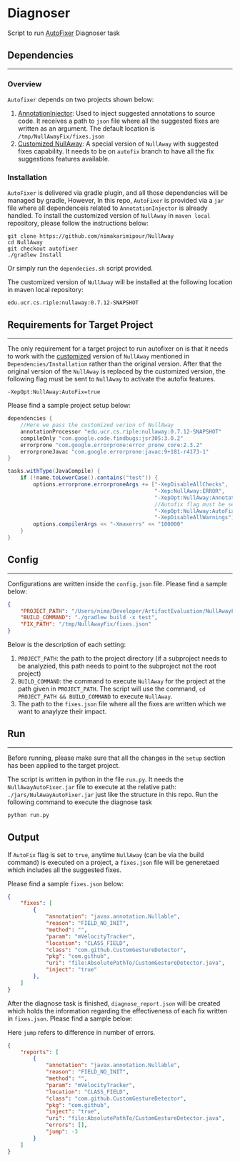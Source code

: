 # Diagnoser
Script to run [AutoFixer](https://github.com/nimakarimipour/NullAwayAutoFixer) Diagnoser task

## Dependencies
---
### Overview
`Autofixer` depends on two projects shown below:
1. [AnnotationInjector](https://github.com/nimakarimipour/AnnotationInjector): Used to inject suggested annotations to source code. It receives a path to `json` file where all the suggested fixes are written as an argument. The default location is `/tmp/NullAwayFix/fixes.json`
2. [Customized NullAway](https://github.com/nimakarimipour/NullAway): A special version of `NullAway` with suggested fixes capability. It needs to be on `autofix` branch to have all the fix suggestions features available.

### Installation
`AutoFixer` is delivered via gradle plugin, and all those dependencies will be managed by gradle, However, In this repo, `AutoFixer` is provided via a `jar` file where all dependenceis related to `AnnotationInjector` is already handled. 
To install the customized version of `NullAway` in `maven local` repository, please follow the instructions below:
```
git clone https://github.com/nimakarimipour/NullAway
cd NullAway
git checkout autofixer
./gradlew Install
```
Or simply run the `dependecies.sh` script provided.

The customized version of `NullAway` will be installed at the following location in maven local repository:
```
edu.ucr.cs.riple:nullaway:0.7.12-SNAPSHOT
```


## Requirements for Target Project
---
The only requirement for a target project to run autofixer on is that it needs to work with the [customized](https://github.com/nimakarimipour/NullAway) version of `NullAway` mentioned in `Dependencies/Installation` rather than the original version.
After that the original version of the `NullAway` is replaced by the customized version, the following flag must be sent to `NullAway` to activate the autofix features.
```
-XepOpt:NullAway:AutoFix=true
```

Please find a sample project setup below:
```java
dependencies {
    //Here we pass the customized verion of NullAway
    annotationProcessor "edu.ucr.cs.riple:nullaway:0.7.12-SNAPSHOT"
    compileOnly "com.google.code.findbugs:jsr305:3.0.2"
    errorprone "com.google.errorprone:error_prone_core:2.3.2"
    errorproneJavac "com.google.errorprone:javac:9+181-r4173-1"
}

tasks.withType(JavaCompile) {
    if (!name.toLowerCase().contains("test")) {
        options.errorprone.errorproneArgs += ["-XepDisableAllChecks",
                                              "-Xep:NullAway:ERROR",
                                              "-XepOpt:NullAway:AnnotatedPackages=",
                                              //Autofix flag must be set to true
                                              "-XepOpt:NullAway:AutoFix=true",
                                              "-XepDisableAllWarnings"]
        options.compilerArgs << "-Xmaxerrs" << "100000"
    }
}
```

## Config
---
Configurations are written inside the `config.json` file. Please find a sample below:
```json
{
    "PROJECT_PATH": "/Users/nima/Developer/ArtifactEvaluation/NullAwayFixer/Projects/PhotoView",
    "BUILD_COMMAND": "./gradlew build -x test",
    "FIX_PATH": "/tmp/NullAwayFix/fixes.json"
}
```
Below is the description of each setting:
1. `PROJECT_PATH`: the path to the project directory (if a subproject needs to be analyzied, this path needs to point to the subproject not the root project)
2. `BUILD_COMMAND`: the command to execute `NullAway` for the project at the path given in `PROJECT_PATH`. The script will use the command, `cd PROJECT_PATH && BUILD_COMMAND` to execute `NullAway`.
3. The path to the `fixes.json` file where all the fixes are written which we want to anaylyze their impact.

## Run
---
Before running, please make sure that all the changes in the `setup` section has been applied to the target project.

The script is written in python in the file `run.py`. It needs the `NullAwayAutoFixer.jar` file to execute at the relative path: `./jars/NulAwayAutoFixer.jar` just like the structure in this repo.
Run the following command to execute the diagnose task

```python
python run.py
```

## Output

If `AutoFix` flag is set to `true`, anytime `NullAway` (can be via the build command) is executed on a project, a `fixes.json` file will be generetaed which includes all the suggested fixes.

Please find a sample `fixes.json` below:
```json
{
    "fixes": [
        {
            "annotation": "javax.annotation.Nullable",
            "reason": "FIELD_NO_INIT",
            "method": "",
            "param": "mVelocityTracker",
            "location": "CLASS_FIELD",
            "class": "com.github.CustomGestureDetector",
            "pkg": "com.github",
            "uri": "file:AbsolutePathTo/CustomGestureDetector.java",
            "inject": "true"
        },
    ]
}
```

After the diagnose task is finished, `diagnose_report.json` will be created which holds the information regarding the effectiveness of each fix written in `fixes.json`. Please find a sample below:

Here `jump` refers to difference in number of errors.
```json
{
    "reports": [
        {
            "annotation": "javax.annotation.Nullable",
            "reason": "FIELD_NO_INIT",
            "method": "",
            "param": "mVelocityTracker",
            "location": "CLASS_FIELD",
            "class": "com.github.CustomGestureDetector",
            "pkg": "com.github",
            "inject": "true",
            "uri": "file:AbsolutePathTo/CustomGestureDetector.java",
            "errors": [],
            "jump": -3
        }
    ]
}
```
